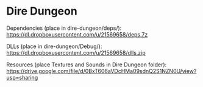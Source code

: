 Dire Dungeon
============

Dependencies (place in dire-dungeon/deps/): https://dl.dropboxusercontent.com/u/21569658/deps.7z

DLLs (place in dire-dungeon/Debug/): https://dl.dropboxusercontent.com/u/21569658/dlls.zip

Resources (place Textures and Sounds in Dire Dungeon folder): https://drive.google.com/file/d/0BxT606aVDcHMa09sdnQ2S1NZN0U/view?usp=sharing
